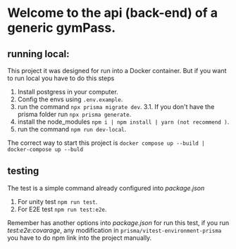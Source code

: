 # Welcome to the api (back-end) of a generic gymPass.

## running local:

This project it was designed for run into a Docker container. But if you want to run local you have to do this steps

1. Install postgress in your computer.
2. Config the envs using ```.env.example```.
3. run the command ```npx prisma migrate dev```.
    3.1. If you don't have the prisma folder run ```npx prisma generate```.
4. install the node_modules ```npm i | npm install | yarn (not recommend )```.
5. run the command ```npm run dev-local```.

The correct way to start this project is ```docker compose up --build | docker-compose up --buld```


## testing 

The test is a simple command already configured into *package.json* 
1. For unity test ```npm run test```.
2. For E2E test ```npm run test:e2e```.

Remember has another options into *package.json* for run this test, if you run *test:e2e:covarage*, any modification in `prisma/vitest-environment-prisma` you have to do npm link into the project manually.